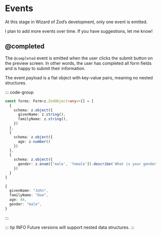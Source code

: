 # Events

At this stage in Wizard of Zod’s development, only one event is emitted.

I plan to add more events over time. If you have suggestions, let me know!

## @completed

The `@completed` event is emitted when the user clicks the submit button on the preview screen. In other words, the user has completed all form fields and is happy to submit their information.

The event payload is a flat object with key-value pairs, meaning no nested structures.

::: code-group
```typescript [Schema]
const forms: Form<z.ZodObject<any>>[] = [
  {
    schema: z.object({
      givenName: z.string(),
      familyName: z.string(),
    })
  },
  {
    schema: z.object({
      age: z.number()
    })
  }, 
  {
    schema: z.object({
      gender: z.enum(['male', 'female']).describe('What is your gender?')
    })
  }
]
```

```typescript [Event Payload]
{
  givenName: "John",
  familyName: "Doe",
  age: 44,
  gender: "male",
}
```
:::

::: tip INFO
Future versions will support nested data structures.
:::
